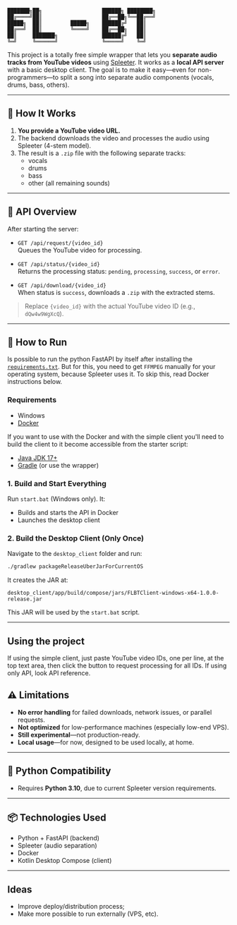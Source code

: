 ```
███████╗██╗                   ██████╗ ████████╗
██╔════╝██║                   ██╔══██╗╚══██╔══╝
█████╗  ██║         █████╗    ██████╔╝   ██║   
██╔══╝  ██║         ╚════╝    ██╔══██╗   ██║   
██║     ███████╗              ██████╔╝   ██║   
╚═╝     ╚══════╝              ╚═════╝    ╚═╝   
```

This project is a totally free simple wrapper that lets you **separate audio tracks from YouTube videos** using [Spleeter](https://github.com/deezer/spleeter). It works as a **local API server** with a basic desktop client. The goal is to make it easy—even for non-programmers—to split a song into separate audio components (vocals, drums, bass, others).

---

## 🔧 How It Works

1. **You provide a YouTube video URL.**
2. The backend downloads the video and processes the audio using Spleeter (4-stem model).
3. The result is a `.zip` file with the following separate tracks:
   - vocals
   - drums
   - bass
   - other (all remaining sounds)

---

## 🧩 API Overview

After starting the server:

- `GET /api/request/{video_id}`  
  Queues the YouTube video for processing.

- `GET /api/status/{video_id}`  
  Returns the processing status: `pending`, `processing`, `success`, or `error`.

- `GET /api/download/{video_id}`  
  When status is `success`, downloads a `.zip` with the extracted stems.

> Replace `{video_id}` with the actual YouTube video ID (e.g., `dQw4w9WgXcQ`).

---

## 🚀 How to Run

Is possible to run the python FastAPI by itself after installing the [`requirements.txt`](server/requirements.txt). But for this, you need to get `FFMPEG` manually for your operating system, because Spleeter uses it. To skip this, read Docker instructions below. 

### Requirements
- Windows
- [Docker](https://www.docker.com/)

If you want to use with the Docker and with the simple client you'll need to build the client to it become accessible from the starter script:
- [Java JDK 17+](https://adoptium.net/)
- [Gradle](https://gradle.org/) (or use the wrapper)

### 1. Build and Start Everything
Run `start.bat` (Windows only). It:
- Builds and starts the API in Docker
- Launches the desktop client

### 2. Build the Desktop Client (Only Once)

Navigate to the `desktop_client` folder and run:  
```bash
./gradlew packageReleaseUberJarForCurrentOS
```

It creates the JAR at:  
```text
desktop_client/app/build/compose/jars/FLBTClient-windows-x64-1.0.0-release.jar
```

This JAR will be used by the `start.bat` script.

---

## Using the project

If using the simple client, just paste YouTube video IDs, one per line, at the top text area, then click the button to request processing for all IDs. If using only API, look API reference.

## ⚠️ Limitations

- **No error handling** for failed downloads, network issues, or parallel requests.
- **Not optimized** for low-performance machines (especially low-end VPS).
- **Still experimental**—not production-ready.
- **Local usage**—for now, designed to be used locally, at home.

---

## 🐍 Python Compatibility

- Requires **Python 3.10**, due to current Spleeter version requirements.

---

## 📦 Technologies Used

- Python + FastAPI (backend)
- Spleeter (audio separation)
- Docker
- Kotlin Desktop Compose (client)

---

## Ideas

- Improve deploy/distribution process;
- Make more possible to run externally (VPS, etc).